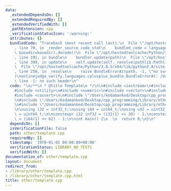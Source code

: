 ```yaml
---
data:
  _extendedDependsOn: []
  _extendedRequiredBy: []
  _extendedVerifiedWith: []
  _pathExtension: cpp
  _verificationStatusIcon: ':warning:'
  attributes: {}
  bundledCode: "Traceback (most recent call last):\n  File \"/opt/hostedtoolcache/Python/3.8.5/x64/lib/python3.8/site-packages/onlinejudge_verify/documentation/build.py\"\
    , line 70, in _render_source_code_stat\n    bundled_code = language.bundle(stat.path,\
    \ basedir=basedir).decode()\n  File \"/opt/hostedtoolcache/Python/3.8.5/x64/lib/python3.8/site-packages/onlinejudge_verify/languages/cplusplus.py\"\
    , line 191, in bundle\n    bundler.update(path)\n  File \"/opt/hostedtoolcache/Python/3.8.5/x64/lib/python3.8/site-packages/onlinejudge_verify/languages/cplusplus_bundle.py\"\
    , line 399, in update\n    self.update(self._resolve(pathlib.Path(included), included_from=path))\n\
    \  File \"/opt/hostedtoolcache/Python/3.8.5/x64/lib/python3.8/site-packages/onlinejudge_verify/languages/cplusplus_bundle.py\"\
    , line 258, in _resolve\n    raise BundleErrorAt(path, -1, \"no such header\"\
    )\nonlinejudge_verify.languages.cplusplus_bundle.BundleErrorAt: /Users/kodamankod/Desktop/cpp_programming/Library/other/chmin_chmax.cpp:\
    \ line -1: no such header\n"
  code: "\n/**\n * @title Template\n */\n\n#include <iostream>\n#include <algorithm>\n\
    #include <utility>\n#include <numeric>\n#include <vector>\n#include <array>\n\
    #include <cassert>\n\n#include \"/Users/kodamankod/Desktop/cpp_programming/Library/other/chmin_chmax.cpp\"\
    \n#include \"/Users/kodamankod/Desktop/cpp_programming/Library/other/range.cpp\"\
    \n#include \"/Users/kodamankod/Desktop/cpp_programming/Library/other/rev.cpp\"\
    \n\nusing i32 = int32_t;\nusing i64 = int64_t;\nusing u32 = uint32_t;\nusing u64\
    \ = uint64_t;\n\nconstexpr i32 inf32 = (i32(1) << 30) - 1;\nconstexpr i64 inf64\
    \ = (i64(1) << 62) - 1;\n\nint main() {\n  \n  return 0;\n}\n"
  dependsOn: []
  isVerificationFile: false
  path: other/template.cpp
  requiredBy: []
  timestamp: '1970-01-01 00:00:00+00:00'
  verificationStatus: LIBRARY_NO_TESTS
  verifiedWith: []
documentation_of: other/template.cpp
layout: document
redirect_from:
- /library/other/template.cpp
- /library/other/template.cpp.html
title: other/template.cpp
---
```

